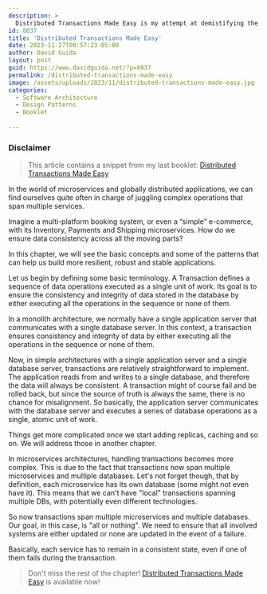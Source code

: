```yaml
---
description: >
  Distributed Transactions Made Easy is my attempt at demistifying the issues that may arise when working with complex, distributed systems. Go check it out now!
id: 8037
title: 'Distributed Transactions Made Easy'
date: 2023-11-27T00:57:23-05:00
author: David Guida
layout: post
guid: https://www.davidguida.net/?p=8037
permalink: /distributed-transactions-made-easy
image: /assets/uploads/2023/11/distributed-transactions-made-easy.jpg
categories:  
  - Software Architecture
  - Design Patterns
  - Booklet
  
---
```


### Disclaimer
> This article contains a snippet from my last booklet: <a href='https://store.davidguida.net/b/tezgU' target='_blank'>Distributed Transactions Made Easy</a>

In the world of microservices and globally distributed applications, we can find ourselves quite often in charge of juggling complex operations that span multiple services. 

Imagine a multi-platform booking system, or even a “simple” e-commerce, with its Inventory, Payments and Shipping microservices. 
How do we ensure data consistency across all the moving parts? 

In this chapter, we will see the basic concepts and some of the patterns that can help us build more resilient, robust and stable applications.

Let us begin by defining some basic terminology. A Transaction defines a sequence of data operations executed as a single unit of work. 
Its goal is to ensure the consistency and integrity of data stored in the database by either executing all the operations in the sequence or none of them.

In a monolith architecture, we normally have a single application server that communicates with a single database server. In this context, a transaction ensures consistency and integrity of data by either executing all the operations in the sequence or none of them.

Now, in simple architectures with a single application server and a single database server, transactions are relatively straightforward to implement. The application reads from and writes to a single database, and therefore the data will always be consistent. A transaction might of course fail and be rolled back, but since the source of truth is always the same, there is no chance for misalignment. 
So basically, the application server communicates with the database server and executes a series of database operations as a single, atomic unit of work. 

Things get more complicated once we start adding replicas, caching and so on. We will address those in another chapter.

In microservices architectures, handling transactions becomes more complex. This is due to the fact that transactions now span multiple microservices and multiple databases. 
Let's not forget though, that by definition, each microservice has its own database (some might not even have it). This means that we can't have "local" transactions spanning multiple DBs, with potentially even different technologies.

So now transactions span multiple microservices and multiple databases. Our goal, in this case, is "all or nothing". We need to ensure that all involved systems are either updated or none are updated in the event of a failure. 

Basically, each service has to remain in a consistent state, even if one of them fails during the transaction. 

> Don't miss the rest of the chapter! <a href='https://store.davidguida.net/b/tezgU' target='_blank'>Distributed Transactions Made Easy</a> is available now!